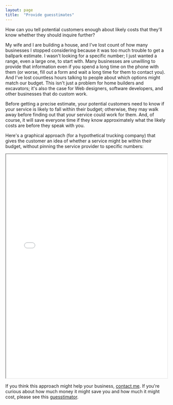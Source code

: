 ```yaml
---
layout: page
title:  "Provide guesstimates"
---
```

How can you tell potential customers enough about likely costs that they'll know whether they should inquire further? 

My wife and I are building a house, and I've lost count of how many businesses I stopped considering because it was too much trouble to get a ballpark estimate. I wasn't looking for a specific number; I just wanted a range, even a large one, to start with. Many businesses are unwilling to provide that information even if you spend a long time on the phone with them (or worse, fill out a form and wait a long time for them to contact you). And I've lost countless hours talking to people about which options might match our budget. This isn't just a problem for home builders and excavators; it's also the case for Web designers, software developers, and other businesses that do custom work.

Before getting a precise estimate, your potential customers need to know if your service is likely to fall within their budget; otherwise, they may walk away before finding out that your service could work for them. And, of course, it will save everyone time if they know approximately what the likely costs are before they speak with you. 

Here's a graphical approach (for a hypothetical trucking company) that gives the customer an idea of whether a service might be within their budget, without pinning the service provider to specific numbers:

<iframe src="/assets/guesstimator/guesstimatorTruck.html" width="100%" height="700px"></iframe>

If you think this approach might help your business, [contact me](/contact). If you're curious about how much money it might save you and how much it might cost, please see this [guesstimator](/assets/guesstimator/guesstimatorGuesstimator).

